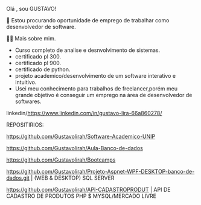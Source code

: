 
Olá , sou GUSTAVO! 

🔭 Estou procurando oportunidade de emprego de trabalhar como desenvolvedor de software.

👩‍💻 Mais sobre mim.
- Curso completo de analise e desnvolvimento de sistemas.
- certificado pl 300.
- certificado pl 900.
- certificado de python.
- projeto academico/desenvolvimento de um software interativo e intuitivo.
- Usei meu conhecimento para trabalhos de freelancer,porém meu grande objetivo é conseguir um emprego na área de desenvolvedor de softwares.

linkedin/https://www.linkedin.com/in/gustavo-lira-66a860278/

REPOSITIRIOS:

https://github.com/Gustavolirah/Software-Academico-UNIP

https://github.com/Gustavolirah/Aula-Banco-de-dados

https://github.com/Gustavolirah/Bootcamps

https://github.com/Gustavolirah/Projeto-Aspnet-WPF-DESKTOP-banco-de-dados.git     | (WEB & DESKTOP) SQL SERVER

https://github.com/Gustavolirah/API-CADASTROPRODUT         | API DE CADASTRO DE PRODUTOS PHP $ MYSQL/MERCADO LIVRE

